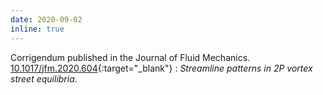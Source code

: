 ```yaml
---
date: 2020-09-02
inline: true
---
```


Corrigendum published in the Journal of Fluid Mechanics. [10.1017/jfm.2020.604](https://doi.org/10.1017/jfm.2020.604){:target="\_blank"} : _Streamline patterns in 2P vortex street equilibria_.
